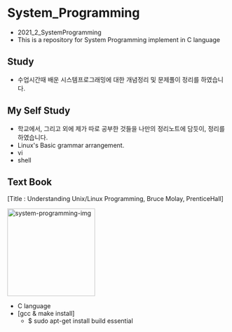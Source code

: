 # System_Programming
- 2021_2_SystemProgramming
- This is a repository for System Programming implement in C language

## Study
- 수업시간때 배운 시스템프로그래밍에 대한 개념정리 및 문제풀이 정리를 하였습니다.

## My Self Study
- 학교에서, 그리고 외에 제가 따로 공부한 것들을 나만의 정리노트에 담듯이, 정리를 하였습니다.
- Linux's Basic grammar arrangement.
- vi
- shell


## Text Book
[Title : Understanding Unix/Linux Programming, Bruce Molay, PrenticeHall]

<img width="200" alt="system-programming-img" src="https://images-na.ssl-images-amazon.com/images/I/51LdVPmPmzL._SX218_BO1,204,203,200_QL40_FMwebp_.jpg">

 - C language
 - [gcc & make install]
   - $ sudo apt-get install build essential
